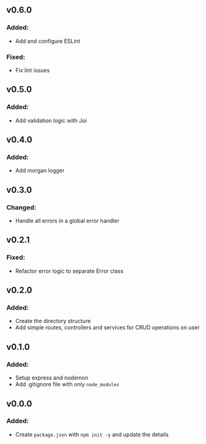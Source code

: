 ## v0.6.0

### Added:
- Add and configure ESLint

### Fixed:
- Fix lint issues

## v0.5.0

### Added:
- Add validation logic with Joi

## v0.4.0

### Added:
- Add morgan logger

## v0.3.0

### Changed:
- Handle all errors in a global error handler

## v0.2.1

### Fixed:
- Refactor error logic to separate Error class

## v0.2.0

### Added:
- Create the directory structure
- Add simple routes, controllers and services for CRUD operations on user

## v0.1.0

### Added:
- Setup express and nodemon
- Add .gitignore file with only `node_modules`

## v0.0.0

### Added:
- Create `package.json` with `npm init -y` and update the details
